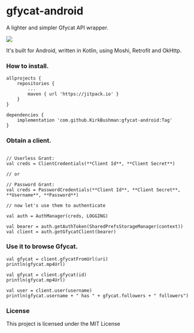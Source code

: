 # gfycat-android
A lighter and simpler Gfycat API wrapper.

[![](https://jitpack.io/v/KirkBushman/gfycat-android.svg)](https://jitpack.io/#KirkBushman/gfycat-android)

It's built for Android, written in Kotlin, using Moshi, Retrofit and OkHttp.

### How to install.

```
allprojects {
    repositories {
        ...
        maven { url 'https://jitpack.io' }
    }
}

dependencies {
    implementation 'com.github.KirkBushman:gfycat-android:Tag'
}
```

### Obtain a client.

```

// Userless Grant:
val creds = ClientCredentials(**Client Id**, **Client Secret**)

// or

// Password Grant:
val creds = PasswordCredentials(**Client Id**, **Client Secret**, **Username**, **Password**)

// now let's use them to authenticate

val auth = AuthManager(creds, LOGGING)

val bearer = auth.getAuthToken(SharedPrefsStorageManager(context))
val client = auth.getGfycatClient(bearer)
```

### Use it to browse Gfycat.

```
val gfycat = client.gfycatFromUrl(uri)
println(gfycat.mp4Url)

val gfycat = client.gfycat(id)
println(gfycat.mp4Url)

val user = client.user(username)
println(gfycat.username + " has " + gfycat.followers + " followers")
```

### License
This project is licensed under the MIT License
